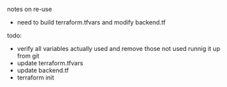 notes on re-use
 - need to build terraform.tfvars and modify backend.tf


todo:
  - verify all variables actually used and remove those not used
runnig it up from git
  - update terraform.tfvars
  - update backend.tf
  - terraform init
